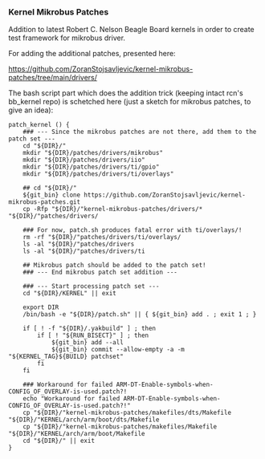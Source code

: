 ### Kernel Mikrobus Patches

Addition to latest Robert C. Nelson Beagle Board kernels in order to create test
framework for mikrobus driver.

For adding the additional patches, presented here:

https://github.com/ZoranStojsavljevic/kernel-mikrobus-patches/tree/main/drivers/

The bash script part which does the addition trick (keeping intact rcn's bb_kernel
repo) is schetched here (just a sketch for mikrobus patches, to give an idea):

	patch_kernel () {
		### --- Since the mikrobus patches are not there, add them to the patch set ---
		cd "${DIR}/"
		mkdir "${DIR}/patches/drivers/mikrobus"
		mkdir "${DIR}/patches/drivers/iio"
		mkdir "${DIR}/patches/drivers/ti/gpio"
		mkdir "${DIR}/patches/drivers/ti/overlays"

		## cd "${DIR}/"
		${git_bin} clone https://github.com/ZoranStojsavljevic/kernel-mikrobus-patches.git
		cp -Rfp "${DIR}/"kernel-mikrobus-patches/drivers/* "${DIR}/"patches/drivers/

		### For now, patch.sh produces fatal error with ti/overlays/!
		rm -rf "${DIR}/"patches/drivers/ti/overlays/
		ls -al "${DIR}/"patches/drivers
		ls -al "${DIR}/"patches/drivers/ti

		## Mikrobus patch should be added to the patch set!
		### --- End mikrobus patch set addition ---

		### --- Start processing patch set ---
		cd "${DIR}/KERNEL" || exit

		export DIR
		/bin/bash -e "${DIR}/patch.sh" || { ${git_bin} add . ; exit 1 ; }

		if [ ! -f "${DIR}/.yakbuild" ] ; then
			if [ ! "${RUN_BISECT}" ] ; then
				${git_bin} add --all
				${git_bin} commit --allow-empty -a -m "${KERNEL_TAG}${BUILD} patchset"
			fi
		fi

		### Workaround for failed ARM-DT-Enable-symbols-when-CONFIG_OF_OVERLAY-is-used.patch?!
		echo "Workaround for failed ARM-DT-Enable-symbols-when-CONFIG_OF_OVERLAY-is-used.patch?!"
		cp "${DIR}/"kernel-mikrobus-patches/makefiles/dts/Makefile "${DIR}/"KERNEL/arch/arm/boot/dts/Makefile
		cp "${DIR}/"kernel-mikrobus-patches/makefiles/Makefile "${DIR}/"KERNEL/arch/arm/boot/Makefile
		cd "${DIR}/" || exit
	}
